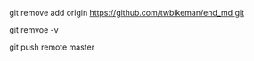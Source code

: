 git remove add origin https://github.com/twbikeman/end_md.git

git remvoe -v

git push remote master